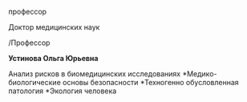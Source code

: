 профессор

Доктор медицинских наук

/Профессор

**Устинова Ольга Юрьевна**

Анализ рисков в биомедицинских исследованиях
	*Медико-биологические основы безопасности
	*Техногенно обусловленная патология
	*Экология человека